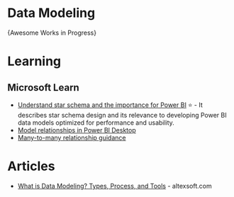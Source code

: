 # Data Modeling
{Awesome Works in Progress}


# Learning
## Microsoft Learn
* [Understand star schema and the importance for Power BI](https://learn.microsoft.com/en-us/power-bi/guidance/star-schema) ⭐ - It describes star schema design and its relevance to developing Power BI data models optimized for performance and usability.
* [Model relationships in Power BI Desktop](https://learn.microsoft.com/en-us/power-bi/transform-model/desktop-relationships-understand) 
* [Many-to-many relationship guidance](https://learn.microsoft.com/en-us/power-bi/guidance/relationships-many-to-many)

# Articles
* [What is Data Modeling? Types, Process, and Tools](https://www.altexsoft.com/blog/data-modeling/) - altexsoft.com
